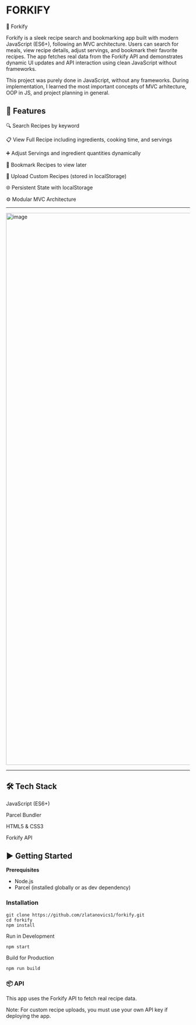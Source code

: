 # FORKIFY
🍴 Forkify

Forkify is a sleek recipe search and bookmarking app built with modern JavaScript (ES6+), following an MVC architecture. Users can search for meals, view recipe details, adjust servings, and bookmark their favorite recipes. The app fetches real data from the Forkify API and demonstrates dynamic UI updates and API interaction using clean JavaScript without frameworks.

This project was purely done in JavaScript, without any frameworks. During implementation, I learned the most important concepts of MVC arhitecture, OOP in JS, and project planning in general.


## 🚀 Features

🔍 Search Recipes by keyword

📋 View Full Recipe including ingredients, cooking time, and servings

➕ Adjust Servings and ingredient quantities dynamically

📌 Bookmark Recipes to view later

📝 Upload Custom Recipes (stored in localStorage)

🌐 Persistent State with localStorage

⚙️ Modular MVC Architecture

---

<img width="1508" alt="image" src="https://github.com/user-attachments/assets/a3fb3558-3010-480d-a5e7-79e5fcd61a21" />

---

## 🛠️ Tech Stack

JavaScript (ES6+)

Parcel Bundler

HTML5 & CSS3

Forkify API

## ▶️  Getting Started

**Prerequisites**

- Node.js
- Parcel (installed globally or as dev dependency)

### Installation
```
git clone https://github.com/zlatanovics1/forkify.git
cd forkify
npm install
```
Run in Development
```
npm start
```

Build for Production

```
npm run build
```

### 📦 API
This app uses the Forkify API to fetch real recipe data.

Note: For custom recipe uploads, you must use your own API key if deploying the app.
